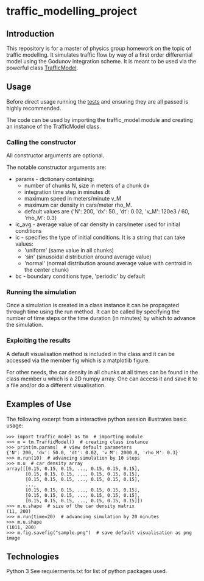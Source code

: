 # traffic_modelling_project

## Introduction
This repository is for a master of physics group homework on the topic of traffic modelling. It simulates traffic flow by way of a first order differential model using the Godunov integration scheme. It is meant to be used via the powerful class [TrafficModel](/traffic_model.py).

## Usage
Before direct usage running the [tests](/tests.py) and ensuring they are all passed is highly recommended.

The code can be used by importing the traffic_model module and creating an instance of the TrafficModel class.

### Calling the constructor
All constructor arguments are optional.

The notable constructor arguments are:

- params - dictionary containing:
   - number of chunks N, size in meters of a chunk dx
   - integration time step in minutes dt
   - maximum speed in meters/minute v_M
   - maximum car density in cars/meter rho_M.
   - default values are {'N': 200, 'dx': 50., 'dt': 0.02, 'v_M': 120e3 / 60, 'rho_M': 0.3}
- ic_avg - average value of car density in cars/meter used for initial conditions
- ic - specifies the type of initial conditions. It is a string that can take values:
   - 'uniform' (same value in all chunks)
   - 'sin' (sinusoidal distribution around average value)
   - 'normal' (normal distribution around average value with centroid in the center chunk)
- bc - boundary conditions type, 'periodic' by default

### Running the simulation
Once a simulation is created in a class instance it can be propagated through time using the run method. It can be called by specifying the number of time steps or the time duration (in minutes) by which to advance the simulation.

### Exploiting the results
A default visualisation method is included in the class and it can be accessed via the member fig which is a matplotlib figure.

For other needs, the car density in all chunks at all times can be found in the class member u which is a 2D numpy array. One can access it and save it to a file and/or do a different visualisation.

## Examples of Use
The following excerpt from a interactive python session illustrates basic usage:

```
>>> import traffic_model as tm  # importing module
>>> m = tm.TrafficModel()  # creating class instance
>>> print(m.params)  # view default parameters
{'N': 200, 'dx': 50.0, 'dt': 0.02, 'v_M': 2000.0, 'rho_M': 0.3}
>>> m.run(10)  # advancing simulation by 10 steps
>>> m.u  # car density array
array([[0.15, 0.15, 0.15, ..., 0.15, 0.15, 0.15],
       [0.15, 0.15, 0.15, ..., 0.15, 0.15, 0.15],
       [0.15, 0.15, 0.15, ..., 0.15, 0.15, 0.15],
       ...,
       [0.15, 0.15, 0.15, ..., 0.15, 0.15, 0.15],
       [0.15, 0.15, 0.15, ..., 0.15, 0.15, 0.15],
       [0.15, 0.15, 0.15, ..., 0.15, 0.15, 0.15]])
>>> m.u.shape  # size of the car density matrix
(11, 200)
>>> m.run(time=20)  # advancing simulation by 20 minutes
>>> m.u.shape
(1011, 200)
>>> m.fig.savefig("sample.png")  # save default visualisation as png image
```

## Technologies
Python 3
See requierments.txt for list of python packages used.
